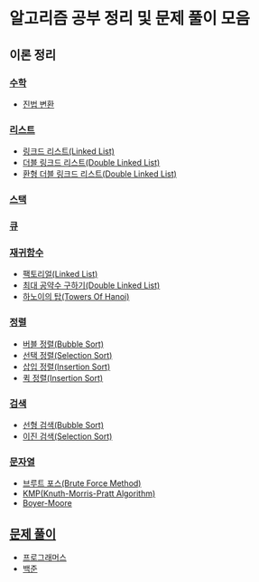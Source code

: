 # 알고리즘 공부 정리 및 문제 풀이 모음

## 이론 정리

### [수학](https://github.com/JeHeeYu/Algorithm/tree/main/Math)
<ul>
  <li><a href="https://github.com/JeHeeYu/Algorithm/tree/main/Math/%EC%A7%84%EB%B2%95%20%EB%B3%80%ED%99%98" target="_blank">진법 변환</li>
</ul>

### [리스트](https://github.com/JeHeeYu/Algorithm/tree/main/List)
<ul>
  <li><a href="https://github.com/JeHeeYu/Algorithm/tree/main/List/Single%20Linked%20List" target="_blank">링크드 리스트(Linked List)</li>
  <li><a href="https://github.com/JeHeeYu/Algorithm/tree/main/List/Double%20Linked%20List" target="_blank">더블 링크드 리스트(Double Linked List)</li>
  <li><a href="https://github.com/JeHeeYu/Algorithm/tree/main/List/Circular%20Linked%20List" target="_blank">환형 더블 링크드 리스트(Double Linked List)</li>
</ul>

### [스택](https://github.com/JeHeeYu/Algorithm/tree/main/Stack)

### [큐](https://github.com/JeHeeYu/Algorithm/tree/main/Queue)

### [재귀함수](https://github.com/JeHeeYu/Algorithm/tree/main/Recursion)
<ul>
  <li><a href="https://github.com/JeHeeYu/Algorithm/blob/main/Recursion/Factorial.c" target="_blank">팩토리얼(Linked List)</li>
  <li><a href="https://github.com/JeHeeYu/Algorithm/blob/main/Recursion/Greatest_Common_Divisor.c" target="_blank">최대 공약수 구하기(Double Linked List)</li>
    <li><a href="https://github.com/JeHeeYu/Algorithm/tree/main/Recursion/Towers%20Of%20Hanoi" target="_blank">하노이의 탑(Towers Of Hanoi)</li>
</ul>

### [정렬](https://github.com/JeHeeYu/Algorithm/tree/main/Sort)
<ul>
  <li><a href="https://github.com/JeHeeYu/Algorithm/tree/main/Sort/Bubble%20Sort" target="_blank">버블 정렬(Bubble Sort)</li>
  <li><a href="https://github.com/JeHeeYu/Algorithm/tree/main/Sort/Selection%20Sort" target="_blank">선택 정렬(Selection Sort)</li>
    <li><a href="https://github.com/JeHeeYu/Algorithm/tree/main/Sort/Insertion%20Sort" target="_blank">삽입 정렬(Insertion Sort)</li>
    <li><a href="https://github.com/JeHeeYu/Algorithm/tree/main/Sort/Quick%20Sort" target="_blank">퀵 정렬(Insertion Sort)</li>
</ul>

### [검색](https://github.com/JeHeeYu/Algorithm/tree/main/Search)
<ul>
  <li><a href="https://github.com/JeHeeYu/Algorithm/tree/main/Search/Linear%20Search" target="_blank">선형 검색(Bubble Sort)</li>
  <li><a href="https://github.com/JeHeeYu/Algorithm/tree/main/Search/Binary%20Search" target="_blank">이진 검색(Selection Sort)</li>
</ul>

### [문자열](https://github.com/JeHeeYu/Algorithm/tree/main/String)
<ul>
  <li><a href="https://github.com/JeHeeYu/Algorithm/tree/main/String/Brute%20Force%20Method" target="_blank">브루트 포스(Brute Force Method)</li>
  <li><a href="https://github.com/JeHeeYu/Algorithm/tree/main/Sting/KMP" target="_blank">KMP(Knuth-Morris-Pratt Algorithm)</li>
  <li><a href="https://github.com/JeHeeYu/Algorithm/tree/main/String/Boyer-Moore" target="_blank">Boyer-Moore</li>
</ul>

## 문제 풀이
<ul>
  <li><a href="https://github.com/JeHeeYu/Algorithm/tree/main/Programmers" target="_blank">프로그래머스</li>
  <li><a href="https://github.com/JeHeeYu/Algorithm/tree/main/BaekJoon" target="_blank">백준</li>
</ul>
